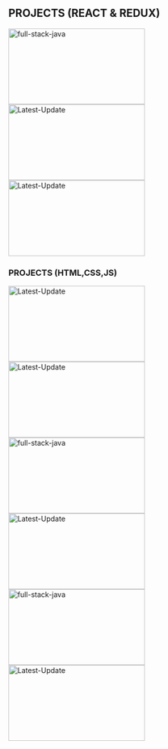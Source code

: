 ## PROJECTS (REACT & REDUX)
<a href="#"><img alt="full-stack-java"  width="270px" height="150px"  src="https://github.com/user-attachments/assets/fdf9b817-8ff8-4566-8c24-886fa99e5830"/></a> 
<a href="#"><img alt="Latest-Update"  width="270px" height="150px"    src="https://github.com/user-attachments/assets/d2ca104c-238e-4d1d-baf4-6cc8cf2de795" /></a>
<a href="#"><img alt="Latest-Update"  width="270px" height="150px"    src="https://github.com/user-attachments/assets/8f8b4181-ef47-4233-b6a4-da5a6712f1d2" /></a>

### PROJECTS (HTML,CSS,JS)
  <a href="#"><img alt="Latest-Update" width="270px" height="150px"    src="https://github.com/user-attachments/assets/3ee3927a-49d2-4096-9a71-a2a29f1b44cd" /></a>
  <a href="#"><img alt="Latest-Update"  width="270px" height="150px"   src="https://github.com/user-attachments/assets/3461e7f3-95e1-4c92-8ebc-91e66fb8b587" /></a>
  <a href="#"><img alt="full-stack-java" width="270px" height="150px"  src="https://github.com/user-attachments/assets/188041a6-75ca-43fc-a478-9b99ac108525"/></a>
  <a href="#"><img alt="Latest-Update" width="270px" height="150px" src="https://github.com/user-attachments/assets/39d2f259-0000-455c-8e61-3a356ad79222" /></a>
  <a href="#"><img alt="full-stack-java" width="270px" height="150px"  src="https://github.com/user-attachments/assets/9d929be5-bf23-49d6-afd0-b9ffc3353ee5"/></a> 
  <a href="#"><img alt="Latest-Update"  width="270px" height="150px"  src="https://github.com/user-attachments/assets/dbe4486f-854a-493d-b1a5-778bf4e1f1af" /></a>
  
  
 
